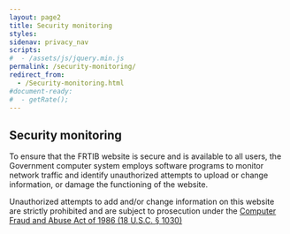 ```yaml
---
layout: page2
title: Security monitoring
styles:
sidenav: privacy_nav
scripts:
#  - /assets/js/jquery.min.js
permalink: /security-monitoring/
redirect_from:
  - /Security-monitoring.html
#document-ready:
#  - getRate();
---
```


## Security monitoring

To ensure that the FRTIB website is secure and is available to all users, the Government computer system employs software programs to monitor network traffic and identify unauthorized attempts to upload or change information, or damage the functioning of the website.

Unauthorized attempts to add and/or change information on this website are strictly prohibited and are subject to prosecution under the <a href="https://uscode.house.gov/view.xhtml?req=(title:18%20section:1030%20edition:prelim" target="_blank" rel="noopener">Computer Fraud and Abuse Act of 1986 (18 U.S.C. § 1030)</a>


<!-- CONTENT END -->
